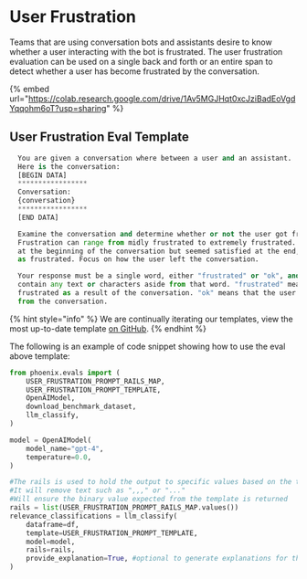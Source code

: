 # User Frustration

Teams that are using conversation bots and assistants desire to know whether a user interacting with the bot is frustrated. The user frustration evaluation can be used on a single back and forth or an entire span to detect whether a user has become frustrated by the conversation.

{% embed url="https://colab.research.google.com/drive/1Av5MGJHqt0xcJziBadEoVgdYqqohm6oT?usp=sharing" %}

## User Frustration Eval Template

```python
  You are given a conversation where between a user and an assistant.
  Here is the conversation:
  [BEGIN DATA]
  *****************
  Conversation:
  {conversation}
  *****************
  [END DATA]

  Examine the conversation and determine whether or not the user got frustrated from the experience.
  Frustration can range from midly frustrated to extremely frustrated. If the user seemed frustrated
  at the beginning of the conversation but seemed satisfied at the end, they should not be deemed
  as frustrated. Focus on how the user left the conversation.

  Your response must be a single word, either "frustrated" or "ok", and should not
  contain any text or characters aside from that word. "frustrated" means the user was left
  frustrated as a result of the conversation. "ok" means that the user did not get frustrated
  from the conversation.
```

{% hint style="info" %}
We are continually iterating our templates, view the most up-to-date template [on GitHub](https://github.com/Arize-ai/phoenix/blob/ecef5242d2f9bb39a2fdf5d96a2b1841191f7944/packages/phoenix-evals/src/phoenix/evals/default_templates.py#L652).
{% endhint %}

The following is an example of code snippet showing how to use the eval above template:

```python
from phoenix.evals import (
    USER_FRUSTRATION_PROMPT_RAILS_MAP,
    USER_FRUSTRATION_PROMPT_TEMPLATE,
    OpenAIModel,
    download_benchmark_dataset,
    llm_classify,
)

model = OpenAIModel(
    model_name="gpt-4",
    temperature=0.0,
)

#The rails is used to hold the output to specific values based on the template
#It will remove text such as ",,," or "..."
#Will ensure the binary value expected from the template is returned
rails = list(USER_FRUSTRATION_PROMPT_RAILS_MAP.values())
relevance_classifications = llm_classify(
    dataframe=df,
    template=USER_FRUSTRATION_PROMPT_TEMPLATE,
    model=model,
    rails=rails,
    provide_explanation=True, #optional to generate explanations for the value produced by the eval LLM
)
```
